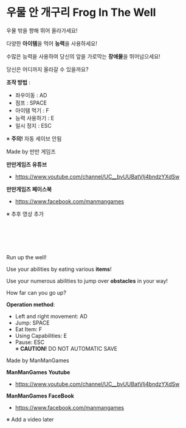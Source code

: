 # 우물 안 개구리 Frog In The Well

우물 밖을 향해 뛰어 올라가세요!

다양한 <b>아이템</b>을 먹어 <b>능력</b>을 사용하세요!

수많은 능력을 사용하여 당신의 앞을 가로막는 <b>장애물</b>을 뛰어넘으세요!

당신은 어디까지 올라갈 수 있을까요?

<b>조작 방법</b> :
  - 좌우이동 : AD
  - 점프 : SPACE
  - 아이템 먹기 : F
  - 능력 사용하기 : E
  - 일시 정지 : ESC
  
  ※ <b>주의!</b> 자동 세이브 안됨
  
  Made by 만만 게임즈
  
  <b>만만게임즈 유튜브</b>
   - https://www.youtube.com/channel/UC__bvUUBatVlj4bndzYXdSw
   
   <b>만만게임즈 페이스북</b>
   - https://www.facebook.com/manmangames
   
   
   ※ 추후 영상 추가
  
  
  
  <br>
  <br>
  <br>
  <br>
  
Run up the well!

Use your abilities by eating various <b>items</b>!

Use your numerous abilities to jump over <b>obstacles</b> in your way!

How far can you go up?

<b>Operation method</b>:

  - Left and right movement: AD<br>
  - Jump: SPACE<br>
  - Eat Item: F<br>
  - Using Capabilities: E<br>
  - Pause: ESC<br>
※ <b>CAUTION!</b> DO NOT AUTOMATIC SAVE

Made by ManManGames
  
  <b>ManManGames Youtube</b>
   - https://www.youtube.com/channel/UC__bvUUBatVlj4bndzYXdSw
   
   <b>ManManGames FaceBook</b>
   - https://www.facebook.com/manmangames
   
   
   ※ Add a video later
